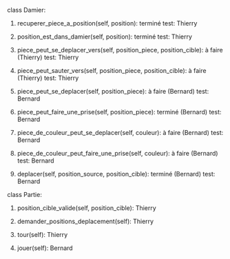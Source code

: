 class Damier:

1. recuperer_piece_a_position(self, position): terminé
	test: Thierry

2. position_est_dans_damier(self, position): terminé
	test: Thierry

3. piece_peut_se_deplacer_vers(self, position_piece, position_cible): à faire (Thierry)
	test: Thierry

4. piece_peut_sauter_vers(self, position_piece, position_cible): à faire (Thierry)
	test: Thierry

5. piece_peut_se_deplacer(self, position_piece): à faire (Bernard)
	test: Bernard

6. piece_peut_faire_une_prise(self, position_piece): terminé (Bernard)
	test: Bernard

7. piece_de_couleur_peut_se_deplacer(self, couleur): à faire (Bernard)
	test: Bernard

8. piece_de_couleur_peut_faire_une_prise(self, couleur): à faire (Bernard)
	test: Bernard
    
9. deplacer(self, position_source, position_cible): terminé (Bernard)
	test: Bernard



class Partie:

1. position_cible_valide(self, position_cible): Thierry

2. demander_positions_deplacement(self): Thierry

3. tour(self): Thierry

4. jouer(self): Bernard

